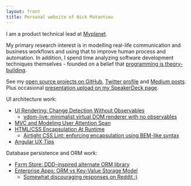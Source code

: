 ```yaml
---
layout: front
title: Personal website of Nick Matantsev
---
```


I am a product technical lead at [Myplanet](http://myplanet.com).

My primary research interest is in modelling real-life communication and business workflows and using that to improve human process and automation. In addition, I spend time analyzing software development techniques themselves - founded on a belief that [programming is theory-building](http://www.dc.uba.ar/materias/plp/cursos/material/programmingAsTheoryBuilding).

See my [open source projects on GitHub](https://github.com/unframework), [Twitter profile](https://twitter.com/unframework) and [Medium posts](https://medium.com/@unframework). Plus occasional [presentation upload on my SpeakerDeck page](https://speakerdeck.com/unframework).

UI architecture work:

* [UI Rendering: Change Detection Without Observables](/ui-repaint)
    * [vdom-live: minimalist virtual DOM renderer with no observables](https://github.com/unframework/vdom-live)
* [MVC and Modeling User Attention Span](/view-attention-span)
* [HTML/CSS Encapsulation At Runtime](/html-css-encapsulation-at-runtime)
    * [Airtight CSS Lint: enforcing encapsulation using BEM-like syntax](https://github.com/unframework/airtight-css-lint)
* [Angular UX Tips](http://ng-ux.tips)

Database persistence and ORM work:

* [Fxrm Store: DDD-inspired alternate ORM library](https://github.com/fxrm/fxrm-store)
* [Enterprise Apps: ORM vs Key-Value Storage Model](/orm-vs-key-value)
    * [Somewhat discouraging responses on Reddit :)](https://www.reddit.com/r/programming/comments/2t36ra/disappointed_in_orm_keyvalue_store_might_be_a/)
